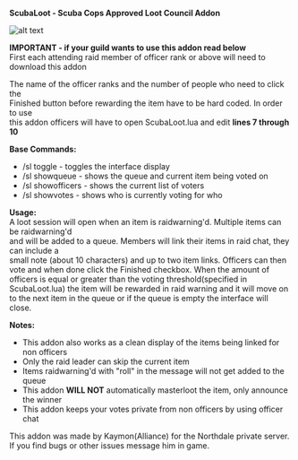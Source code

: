 **ScubaLoot - Scuba Cops Approved Loot Council Addon**<br/>

![alt text](https://i.imgur.com/qCzm91p.png)

**IMPORTANT - if your guild wants to use this addon read below**<br/>
First each attending raid member of officer rank or above will need to download this addon<br/>

The name of the officer ranks and the number of people who need to click the <br/>
Finished button before rewarding the item have to be hard coded. In order to use<br/>
this addon officers will have to open ScubaLoot.lua and edit **lines 7 through 10**<br/>

**Base Commands:**
* /sl toggle - toggles the interface display
* /sl showqueue - shows the queue and current item being voted on
* /sl showofficers - shows the current list of voters
* /sl showvotes - shows who is currently voting for who

**Usage:<br/>**
A loot session will open when an item is raidwarning'd. Multiple items can be raidwarning'd<br/>
and will be added to a queue. Members will link their items in raid chat, they can include a<br/>
small note (about 10 characters) and up to two item links. Officers can then vote and when done click the Finished
checkbox. When the amount of officers is equal or greater than the voting
threshold(specified in ScubaLoot.lua) the item will be rewarded in raid warning and it will
move on to the next item in the queue or if the queue is empty the interface will close.

**Notes:**
* This addon also works as a clean display of the items being linked for non officers
* Only the raid leader can skip the current item
* Items raidwarning'd with "roll" in the message will not get added to the queue
* This addon **WILL NOT** automatically masterloot the item, only announce the winner
* This addon keeps your votes private from non officers by using officer chat

This addon was made by Kaymon(Alliance) for the Northdale private server. If you find 
bugs or other issues message him in game.